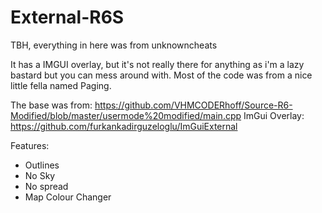 # External-R6S
TBH, everything in here was from unknowncheats

It has a IMGUI overlay, but it's not really there for anything as i'm a lazy bastard but 
you can mess around with. Most of the code was from a nice little fella named Paging.

The base was from: https://github.com/VHMCODERhoff/Source-R6-Modified/blob/master/usermode%20modified/main.cpp
ImGui Overlay: https://github.com/furkankadirguzeloglu/ImGuiExternal


Features:
- Outlines
- No Sky
- No spread
- Map Colour Changer
